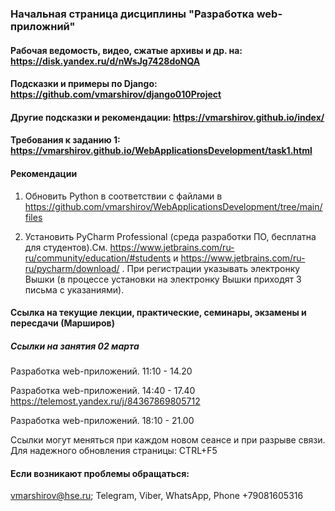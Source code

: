 ### Начальная страница дисциплины "Разработка web-приложний"


#### Рабочая ведомость, видео, сжатые архивы и др. на: https://disk.yandex.ru/d/nWsJg7428doNQA

#### Подсказки и примеры по Django: https://github.com/vmarshirov/django010Project

#### Другие подсказки и рекомендации: https://vmarshirov.github.io/index/ 

#### Требования к заданию 1: https://vmarshirov.github.io/WebApplicationsDevelopment/task1.html


#### Рекомендации

1.  Обновить Python в соответствии с файлами в https://github.com/vmarshirov/WebApplicationsDevelopment/tree/main/files

2.  Установить PyCharm Professional  (среда разработки ПО, бесплатна для студентов).См. https://www.jetbrains.com/ru-ru/community/education/#students
и https://www.jetbrains.com/ru-ru/pycharm/download/ . При регистрации указывать электронку Вышки (в процессе установки на электронку Вышки приходят 3 письма с указаниями). 


#### Ссылка на текущие лекции, практические, семинары, экзамены и пересдачи (Марширов)

##### Cсылки на занятия 02 марта
Разработка web-приложений. 11:10 - 14.20

Разработка web-приложений. 14:40 - 17.40 https://telemost.yandex.ru/j/84367869805712

Разработка web-приложений. 18:10 - 21.00

Ссылки могут меняться при каждом новом сеансе и при разрыве связи. Для надежного обновления страницы: CTRL+F5

#### Если возникают проблемы обращаться: 
vmarshirov@hse.ru;  Telegram, Viber, WhatsApp, Phone +79081605316
